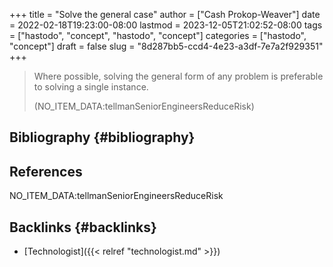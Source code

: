 +++
title = "Solve the general case"
author = ["Cash Prokop-Weaver"]
date = 2022-02-18T19:23:00-08:00
lastmod = 2023-12-05T21:02:52-08:00
tags = ["hastodo", "concept", "hastodo", "concept"]
categories = ["hastodo", "concept"]
draft = false
slug = "8d287bb5-ccd4-4e23-a3df-7e7a2f929351"
+++

> Where possible, solving the general form of any problem is preferable to solving a single instance.
>
> (NO_ITEM_DATA:tellmanSeniorEngineersReduceRisk)


## Bibliography {#bibliography}

## References

<style>.csl-entry{text-indent: -1.5em; margin-left: 1.5em;}</style><div class="csl-bib-body">
  <div class="csl-entry">NO_ITEM_DATA:tellmanSeniorEngineersReduceRisk</div>
</div>


## Backlinks {#backlinks}

-   [Technologist]({{< relref "technologist.md" >}})
